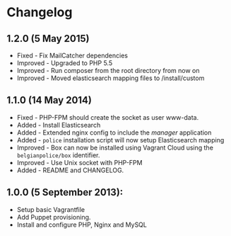 # Changelog

## 1.2.0 (5 May 2015)

- Fixed - Fix MailCatcher dependencies
- Improved - Upgraded to PHP 5.5
- Improved - Run composer from the root directory from now on
- Improved - Moved elasticsearch mapping files to /install/custom

## 1.1.0 (14 May 2014)

- Fixed - PHP-FPM should create the socket as user www-data.
- Added - Install Elasticsearch
- Added - Extended nginx config to include the _manager_ application
- Added - `police` installation script will now setup Elasticsearch mapping
- Improved - Box can now be installed using Vagrant Cloud using the `belgianpolice/box` identifier.
- Improved - Use Unix socket with PHP-FPM
- Added - README and CHANGELOG.

## 1.0.0 (5 September 2013):

* Setup basic Vagrantfile
* Add Puppet provisioning.
* Install and configure PHP, Nginx and MySQL
